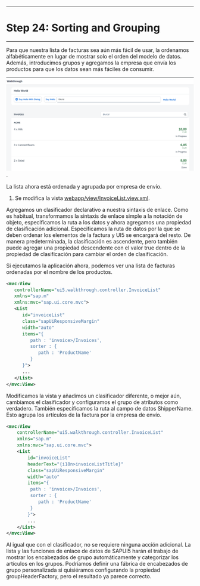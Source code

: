 *****************************
# Step 24: Sorting and Grouping
*****************************

Para que nuestra lista de facturas sea aún más fácil de usar, la ordenamos alfabéticamente en lugar de mostrar solo el orden del modelo de datos. Además, introducimos grupos y agregamos la empresa que envía los productos para que los datos sean más fáciles de consumir.

![mierda](./img/capa.png).

La lista ahora está ordenada y agrupada por empresa de envío.

1. Se modifica la vista [webapp/view/InvoiceList.view.xml](webapp/view/InvoiceList.view.xml).


Agregamos un clasificador declarativo a nuestra sintaxis de enlace. Como es habitual, transformamos la sintaxis de enlace simple a la notación de objeto, especificamos la ruta a los datos y ahora agregamos una propiedad de clasificación adicional. Especificamos la ruta de datos por la que se deben ordenar los elementos de la factura y UI5 se encargará del resto. De manera predeterminada, la clasificación es ascendente, pero también puede agregar una propiedad descendente con el valor true dentro de la propiedad de clasificación para cambiar el orden de clasificación.

Si ejecutamos la aplicación ahora, podemos ver una lista de facturas ordenadas por el nombre de los productos.

``` xml
<mvc:View
   controllerName="ui5.walkthrough.controller.InvoiceList"
   xmlns="sap.m"
   xmlns:mvc="sap.ui.core.mvc">
   <List
      id="invoiceList"
      class="sapUiResponsiveMargin"
      width="auto"
      items="{
         path : 'invoice>/Invoices',
         sorter : {
            path : 'ProductName' 
         }
      }">
      ...
   </List>
</mvc:View>
```


Modificamos la vista y añadimos un clasificador diferente, o mejor aún, cambiamos el clasificador y configuramos el grupo de atributos como verdadero. También especificamos la ruta al campo de datos ShipperName. Esto agrupa los artículos de la factura por la empresa de envío.


``` xml
<mvc:View
    controllerName="ui5.walkthrough.controller.InvoiceList"
    xmlns="sap.m"
    xmlns:mvc="sap.ui.core.mvc">
    <List
        id="invoiceList"
        headerText="{i18n>invoiceListTitle}"
        class="sapUiResponsiveMargin"
        width="auto"
        items="{
         path : 'invoice>/Invoices',
         sorter : {
            path : 'ProductName' 
         }
        }">
        ...
    </List>
</mvc:View>
```


Al igual que con el clasificador, no se requiere ninguna acción adicional. La lista y las funciones de enlace de datos de SAPUI5 harán el trabajo de mostrar los encabezados de grupo automáticamente y categorizar los artículos en los grupos. Podríamos definir una fábrica de encabezados de grupo personalizada si quisiéramos configurando la propiedad groupHeaderFactory, pero el resultado ya parece correcto.